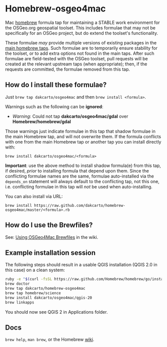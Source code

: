 Homebrew-osgeo4mac
==================

Mac [homebrew][] formula tap for maintaining a STABLE work environment for the
OSGeo.org geospatial toolset. This includes formulae that may not be specifically
for an OSGeo project, but do extend the toolset's functionality.

These formulae *may* provide multiple versions of existing packages in the
[main homebrew taps][taps]. Such formulae are to temporarily ensure stability for
the toolset, or to add extra options not found in the main taps. After such
formulae are field-tested with the OSGeo toolset, pull requests will be
created at the relevant upstream taps (when appropriate); then, if the requests
are committed, the formulae removed from this tap.

How do I install these formulae?
--------------------------------
Just `brew tap dakcarto/osgeo4mac` and then `brew install <formula>`.

Warnings such as the following can be **ignored**:

  * _Warning_: Could not tap **dakcarto/osgeo4mac/gdal** over **Homebrew/homebrew/gdal**

Those warnings just indicate formulae in this tap that shadow formulae in the
main Homebrew tap, and will not overwrite them. If the formula conflicts with
one from the main Homebrew tap or another tap you can install directly with:

```
brew install dakcarto/osgeo4mac/<formula>
```

**Important**: use the above method to install shadow formula(e) from this tap,
if desired, _prior_ to installing formula that depend upon them. Since the
conflicting formulae names are the same, formulae auto-installed via the
`depends_on` statement will always default to the conflicting tap, not this one,
i.e. conflicting formulae in this tap will _not_ be used when auto-installing.

You can also install via URL:

```
brew install https://raw.github.com/dakcarto/homebrew-osgeo4mac/master/<formula>.rb
```

How do I use the Brewfiles?
--------------------------------

See: [Using OSGeo4Mac Brewfiles][brewfiles] in the wiki.

Example installation session
-----------------------------

The following steps should result in a usable QGIS installation (QGIS 2.0 in this case) on a clean system:

```bash
ruby -e "$(curl -fsSL https://raw.github.com/Homebrew/homebrew/go/install)"
brew doctor
brew tap dakcarto/homebrew-osgeo4mac
brew tap homebrew/science
brew install dakcarto/osgeo4mac/qgis-20
brew linkapps
```

You should now see QGIS 2 in Applications folder.


Docs
----
`brew help`, `man brew`, or the Homebrew [wiki][].

[homebrew]:http://brew.sh
[taps]:https://github.com/Homebrew/homebrew-versions
[wiki]:http://wiki.github.com/mxcl/homebrew
[brewfiles]:https://github.com/dakcarto/homebrew-osgeo4mac/wiki/Using-OSGeo4Mac-Brewfiles
